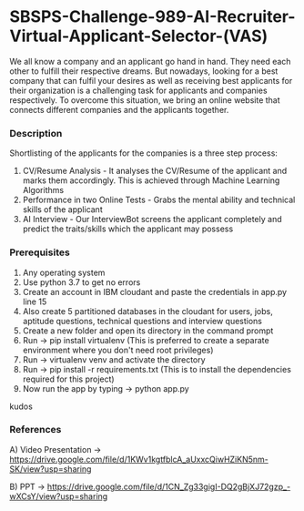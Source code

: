 # SBSPS-Challenge-989-AI-Recruiter-Virtual-Applicant-Selector-(VAS)
We all know a company and an applicant go hand in hand. They need each other to fulfill their respective dreams. But nowadays, looking for a best company that can fulfil your desires as well as receiving best applicants for their organization is a challenging task for applicants and companies respectively. To overcome this situation, we bring an online website that connects different companies and the applicants together.
### Description
Shortlisting of the applicants for the companies is a three step process:
  1. CV/Resume Analysis - It analyses the CV/Resume of the applicant and marks them accordingly. This is achieved through Machine Learning Algorithms
  2. Performance in two Online Tests - Grabs the mental ability and technical skills of the applicant
  3. AI Interview - Our InterviewBot screens the applicant completely and predict the traits/skills which the applicant may possess
### Prerequisites
1. Any operating system
2. Use python 3.7 to get no errors
3. Create an account in IBM cloudant and paste the credentials in app.py line 15
4. Also create 5 partitioned databases in the cloudant for users, jobs, aptitude questions, technical questions and interview questions
5. Create a new folder and open its directory in the command prompt
6. Run -> pip install virtualenv (This is preferred to create a separate environment where you don't need root privileges)
7. Run -> virtualenv venv and activate the directory
8. Run -> pip install -r requirements.txt (This is to install the dependencies required for this project)
9. Now run the app by typing -> python app.py

kudos
### References
A) Video Presentation -> https://drive.google.com/file/d/1KWv1kgtfblcA_aUxxcQiwHZiKN5nm-SK/view?usp=sharing

B) PPT -> https://drive.google.com/file/d/1CN_Zg33gigI-DQ2gBjXJ72gzp_-wXCsY/view?usp=sharing
